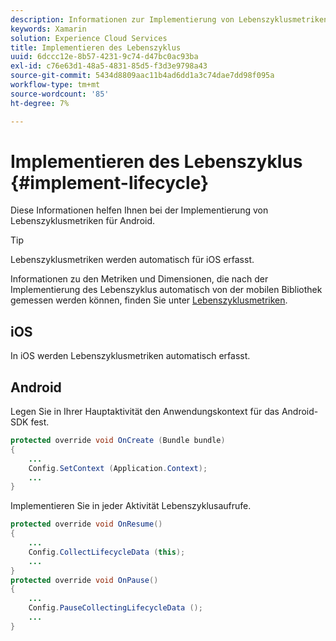 ```yaml
---
description: Informationen zur Implementierung von Lebenszyklusmetriken für Android. Lebenszyklusmetriken werden automatisch für iOS erfasst.
keywords: Xamarin
solution: Experience Cloud Services
title: Implementieren des Lebenszyklus
uuid: 6dccc12e-8b57-4231-9c74-d47bc0ac93ba
exl-id: c76e63d1-48a5-4831-85d5-f3d3e9798a43
source-git-commit: 5434d8809aac11b4ad6dd1a3c74dae7dd98f095a
workflow-type: tm+mt
source-wordcount: '85'
ht-degree: 7%

---
```


# Implementieren des Lebenszyklus {#implement-lifecycle}

Diese Informationen helfen Ihnen bei der Implementierung von Lebenszyklusmetriken für Android.

>[!TIP]
>
>Lebenszyklusmetriken werden automatisch für iOS erfasst.

Informationen zu den Metriken und Dimensionen, die nach der Implementierung des Lebenszyklus automatisch von der mobilen Bibliothek gemessen werden können, finden Sie unter [Lebenszyklusmetriken](/help/ios/metrics.md).

## iOS

In iOS werden Lebenszyklusmetriken automatisch erfasst.

## Android

Legen Sie in Ihrer Hauptaktivität den Anwendungskontext für das Android-SDK fest.

```java
protected override void OnCreate (Bundle bundle) 
{
    ... 
    Config.SetContext (Application.Context); 
    ... 
}
```

Implementieren Sie in jeder Aktivität Lebenszyklusaufrufe.

```java
protected override void OnResume()
{
    ...
    Config.CollectLifecycleData (this);
    ...
}
protected override void OnPause() 
{
    ...
    Config.PauseCollectingLifecycleData ();
    ...
}
```
